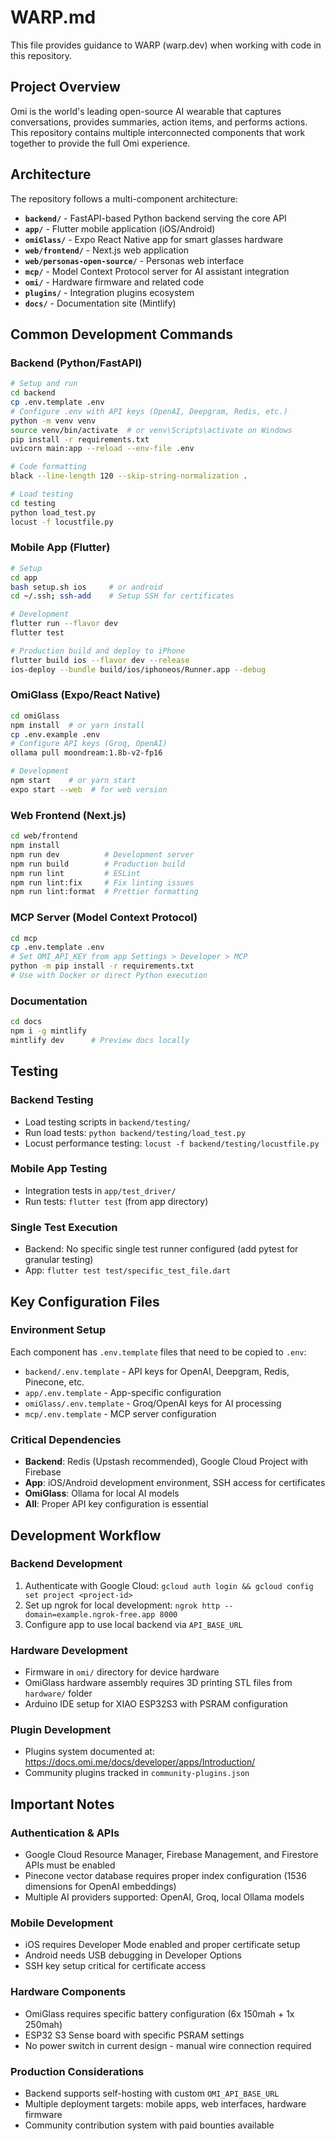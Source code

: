 # WARP.md

This file provides guidance to WARP (warp.dev) when working with code in this repository.

## Project Overview

Omi is the world's leading open-source AI wearable that captures conversations, provides summaries, action items, and performs actions. This repository contains multiple interconnected components that work together to provide the full Omi experience.

## Architecture

The repository follows a multi-component architecture:

- **`backend/`** - FastAPI-based Python backend serving the core API
- **`app/`** - Flutter mobile application (iOS/Android)
- **`omiGlass/`** - Expo React Native app for smart glasses hardware
- **`web/frontend/`** - Next.js web application
- **`web/personas-open-source/`** - Personas web interface
- **`mcp/`** - Model Context Protocol server for AI assistant integration
- **`omi/`** - Hardware firmware and related code
- **`plugins/`** - Integration plugins ecosystem
- **`docs/`** - Documentation site (Mintlify)

## Common Development Commands

### Backend (Python/FastAPI)
```bash
# Setup and run
cd backend
cp .env.template .env
# Configure .env with API keys (OpenAI, Deepgram, Redis, etc.)
python -m venv venv
source venv/bin/activate  # or venv\Scripts\activate on Windows
pip install -r requirements.txt
uvicorn main:app --reload --env-file .env

# Code formatting
black --line-length 120 --skip-string-normalization .

# Load testing
cd testing
python load_test.py
locust -f locustfile.py
```

### Mobile App (Flutter)
```bash
# Setup
cd app
bash setup.sh ios     # or android
cd ~/.ssh; ssh-add    # Setup SSH for certificates

# Development
flutter run --flavor dev
flutter test

# Production build and deploy to iPhone
flutter build ios --flavor dev --release
ios-deploy --bundle build/ios/iphoneos/Runner.app --debug
```

### OmiGlass (Expo/React Native)
```bash
cd omiGlass
npm install  # or yarn install
cp .env.example .env
# Configure API keys (Groq, OpenAI)
ollama pull moondream:1.8b-v2-fp16

# Development
npm start    # or yarn start
expo start --web  # for web version
```

### Web Frontend (Next.js)
```bash
cd web/frontend
npm install
npm run dev          # Development server
npm run build        # Production build
npm run lint         # ESLint
npm run lint:fix     # Fix linting issues
npm run lint:format  # Prettier formatting
```

### MCP Server (Model Context Protocol)
```bash
cd mcp
cp .env.template .env
# Set OMI_API_KEY from app Settings > Developer > MCP
python -m pip install -r requirements.txt
# Use with Docker or direct Python execution
```

### Documentation
```bash
cd docs
npm i -g mintlify
mintlify dev      # Preview docs locally
```

## Testing

### Backend Testing
- Load testing scripts in `backend/testing/`
- Run load tests: `python backend/testing/load_test.py`
- Locust performance testing: `locust -f backend/testing/locustfile.py`

### Mobile App Testing
- Integration tests in `app/test_driver/`
- Run tests: `flutter test` (from app directory)

### Single Test Execution
- Backend: No specific single test runner configured (add pytest for granular testing)
- App: `flutter test test/specific_test_file.dart`

## Key Configuration Files

### Environment Setup
Each component has `.env.template` files that need to be copied to `.env`:
- `backend/.env.template` - API keys for OpenAI, Deepgram, Redis, Pinecone, etc.
- `app/.env.template` - App-specific configuration
- `omiGlass/.env.template` - Groq/OpenAI keys for AI processing
- `mcp/.env.template` - MCP server configuration

### Critical Dependencies
- **Backend**: Redis (Upstash recommended), Google Cloud Project with Firebase
- **App**: iOS/Android development environment, SSH access for certificates
- **OmiGlass**: Ollama for local AI models
- **All**: Proper API key configuration is essential

## Development Workflow

### Backend Development
1. Authenticate with Google Cloud: `gcloud auth login && gcloud config set project <project-id>`
2. Set up ngrok for local development: `ngrok http --domain=example.ngrok-free.app 8000`
3. Configure app to use local backend via `API_BASE_URL`

### Hardware Development
- Firmware in `omi/` directory for device hardware
- OmiGlass hardware assembly requires 3D printing STL files from `hardware/` folder
- Arduino IDE setup for XIAO ESP32S3 with PSRAM configuration

### Plugin Development
- Plugins system documented at: https://docs.omi.me/docs/developer/apps/Introduction/
- Community plugins tracked in `community-plugins.json`

## Important Notes

### Authentication & APIs
- Google Cloud Resource Manager, Firebase Management, and Firestore APIs must be enabled
- Pinecone vector database requires proper index configuration (1536 dimensions for OpenAI embeddings)
- Multiple AI providers supported: OpenAI, Groq, local Ollama models

### Mobile Development
- iOS requires Developer Mode enabled and proper certificate setup
- Android needs USB debugging in Developer Options
- SSH key setup critical for certificate access

### Hardware Components
- OmiGlass requires specific battery configuration (6x 150mah + 1x 250mah)
- ESP32 S3 Sense board with specific PSRAM settings
- No power switch in current design - manual wire connection required

### Production Considerations
- Backend supports self-hosting with custom `OMI_API_BASE_URL`
- Multiple deployment targets: mobile apps, web interfaces, hardware firmware
- Community contribution system with paid bounties available
